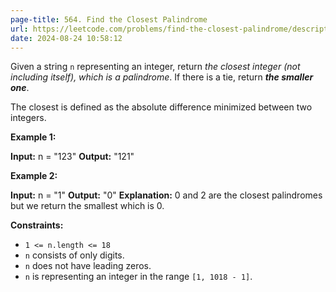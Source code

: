 ```yaml
---
page-title: 564. Find the Closest Palindrome
url: https://leetcode.com/problems/find-the-closest-palindrome/description/?envType=daily-question&envId=2024-08-24
date: 2024-08-24 10:58:12
---
```

Given a string `n` representing an integer, return *the closest integer (not including itself), which is a palindrome*. If there is a tie, return ***the smaller one***.

The closest is defined as the absolute difference minimized between two integers.

**Example 1:**

**Input:** n = "123"
**Output:** "121"

**Example 2:**

**Input:** n = "1"
**Output:** "0"
**Explanation:** 0 and 2 are the closest palindromes but we return the smallest which is 0.

**Constraints:**

-   `1 <= n.length <= 18`
-   `n` consists of only digits.
-   `n` does not have leading zeros.
-   `n` is representing an integer in the range `[1, 1018 - 1]`.